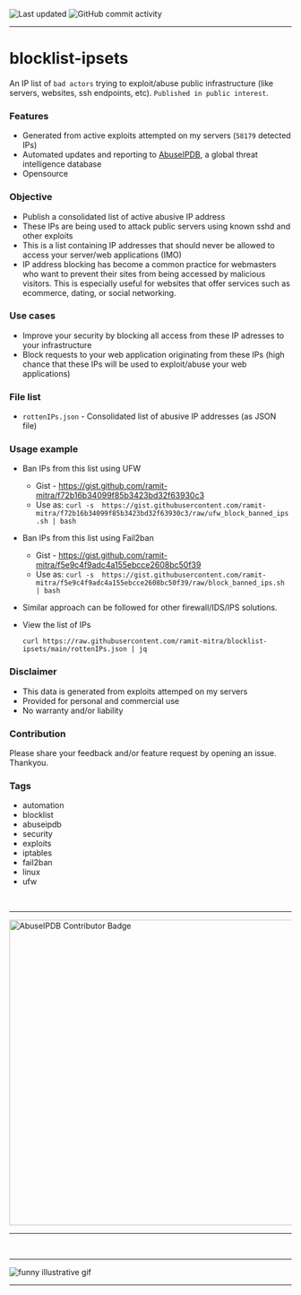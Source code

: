 ![Last updated](https://img.shields.io/badge/Last%20updated%20at-Fri%20Aug%2015%2011:15%20PM%20UTC%202025-orange.svg?style=for-the-badge&logo=git)
![GitHub commit activity](https://img.shields.io/github/commit-activity/m/ramit-mitra/blocklist-ipsets?color=green&logo=github&style=for-the-badge)

---

# **blocklist-ipsets**

An IP list of `bad actors` trying to exploit/abuse public infrastructure (like servers, websites, ssh endpoints, etc). `Published in public interest`.

### Features

- Generated from active exploits attempted on my servers (`58179` detected IPs)
- Automated updates and reporting to [AbuseIPDB](https://www.abuseipdb.com/user/129614), a global threat intelligence database
- Opensource

### Objective

- Publish a consolidated list of active abusive IP address
- These IPs are being used to attack public servers using known sshd and other exploits
- This is a list containing IP addresses that should never be allowed to access your server/web applications (IMO)
- IP address blocking has become a common practice for webmasters who want to prevent their sites from being accessed by malicious visitors. This is especially useful for websites that offer services such as ecommerce, dating, or social networking.

### Use cases

- Improve your security by blocking all access from these IP adresses to your infrastructure
- Block requests to your web application originating from these IPs (high chance that these IPs will be used to exploit/abuse your web applications)

### File list

- `rottenIPs.json` - Consolidated list of abusive IP addresses (as JSON file)

### Usage example

- Ban IPs from this list using UFW  
    - Gist - https://gist.github.com/ramit-mitra/f72b16b34099f85b3423bd32f63930c3
    - Use as: `curl -s  https://gist.githubusercontent.com/ramit-mitra/f72b16b34099f85b3423bd32f63930c3/raw/ufw_block_banned_ips.sh | bash`

- Ban IPs from this list using Fail2ban
    - Gist - https://gist.github.com/ramit-mitra/f5e9c4f9adc4a155ebcce2608bc50f39
    - Use as: `curl -s  https://gist.githubusercontent.com/ramit-mitra/f5e9c4f9adc4a155ebcce2608bc50f39/raw/block_banned_ips.sh | bash`

- Similar approach can be followed for other firewall/IDS/IPS solutions.  

- View the list of IPs
    ```
    curl https://raw.githubusercontent.com/ramit-mitra/blocklist-ipsets/main/rottenIPs.json | jq
    ```

### Disclaimer

- This data is generated from exploits attemped on my servers
- Provided for personal and commercial use
- No warranty and/or liability

### Contribution

Please share your feedback and/or feature request by opening an issue. Thankyou.

### Tags

- automation
- blocklist
- abuseipdb
- security
- exploits
- iptables
- fail2ban
- linux
- ufw

<p align="center">
    <br />
    <hr />
    <a href="https://www.abuseipdb.com/user/129614" title="AbuseIPDB is an IP address blacklist for webmasters and sysadmins to report IP addresses engaging in abusive behavior on their networks">
	    <img src="https://www.abuseipdb.com/contributor/129614.svg" alt="AbuseIPDB Contributor Badge" style="width: 545px;" />
    </a>
    <hr />
</p>

<p align="center">
    <br />
    <hr />
    <img alt="funny illustrative gif" src="https://media.giphy.com/media/fe4dDMD2cAU5RfEaCU/giphy.gif" />
    <hr />
</p>